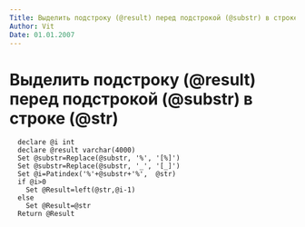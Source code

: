 ```yaml
---
Title: Выделить подстроку (@result) перед подстрокой (@substr) в строке (@str)
Author: Vit
Date: 01.01.2007
---
```



Выделить подстроку (@result) перед подстрокой (@substr) в строке (@str)
==========================================================================

      declare @i int
      declare @result varchar(4000)
      Set @substr=Replace(@substr, '%', '[%]')
      Set @substr=Replace(@substr, '_', '[_]')
      Set @i=Patindex('%'+@substr+'%',  @str)
      if @i>0 
        Set @Result=left(@str,@i-1)
      else 
        Set @Result=@str
      Return @Result

